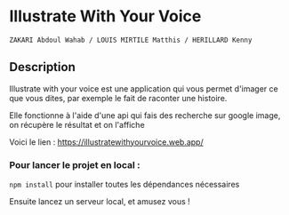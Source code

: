 # Illustrate With Your Voice

`ZAKARI Abdoul Wahab / LOUIS MIRTILE Matthis / HERILLARD Kenny`

## Description

Illustrate with your voice est une application qui vous permet d'imager ce que vous dites, par exemple le fait de raconter une histoire.

Elle fonctionne à l'aide d'une api qui fais des recherche sur google image, on récupère le résultat et on l'affiche

Voici le lien : https://illustratewithyourvoice.web.app/

### Pour lancer le projet en local :

`npm install` pour installer toutes les dépendances nécessaires

Ensuite lancez un serveur local, et amusez vous ! 
